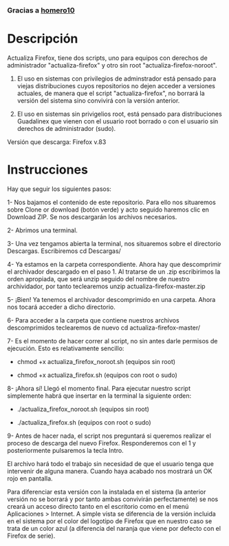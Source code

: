 ### Gracias a [homero10](https://github.com/homero10/actualiza-firefox-guadalinex)

# Descripción
Actualiza Firefox, tiene dos scripts, uno para equipos con derechos de administrador "actualiza-firefox" y otro sin root "actualiza-firefox-noroot". 

1. El uso en sistemas  con privilegios de adminstrador está pensado para viejas distribuciones cuyos repositorios no dejen acceder a versiones actuales, de manera que el script "actualiza-firefox", no borrará la versión del sistema sino convivirá con la versión anterior. 

2. El uso en sistemas sin privigelios root, está pensado para distribuciones Guadalinex que vienen con el usuario root borrado o con el usuario sin derechos de administrador (sudo). 

Versión que descarga: Firefox v.83

# Instrucciones

Hay que seguir los siguientes pasos:

1- Nos bajamos el contenido de este repositorio. Para ello nos situaremos sobre Clone or download (botón verde) y acto seguido haremos clic en Download ZIP. Se nos descargarán los archivos necesarios.

2- Abrimos una terminal.

3- Una vez tengamos abierta la terminal, nos situaremos sobre el directorio Descargas. Escribiremos cd Descargas/

4- Ya estamos en la carpeta correspondiente. Ahora hay que descomprimir el archivador descargado en el paso 1. Al tratarse de un .zip escribirimos la orden apropiada, que será unzip seguido del nombre de nuestro archividador, por tanto teclearemos unzip actualiza-firefox-master.zip

5- ¡Bien! Ya tenemos el archivador descomprimido en una carpeta. Ahora nos tocará acceder a dicho directorio.

6- Para acceder a la carpeta que contiene nuestros archivos descomprimidos teclearemos de nuevo cd actualiza-firefox-master/

7- Es el momento de hacer correr al script, no sin antes darle permisos de ejecución. Esto es relativamente sencillo: 

+ chmod +x actualiza_firefox_noroot.sh (equipos sin root)

+ chmod +x actualiza_firefox.sh (equipos con root o sudo)

8- ¡Ahora sí! Llegó el momento final. Para ejecutar nuestro script simplemente habrá que insertar en la terminal la siguiente orden: 

+ ./actualiza_firefox_noroot.sh (equipos sin root)

+ ./actualiza_firefox.sh (equipos con root o sudo)

9- Antes de hacer nada, el script nos preguntará si queremos realizar el proceso de descarga del nuevo Firefox. Responderemos con el 1 y posteriormente pulsaremos la tecla Intro.

El archivo hará todo el trabajo sin necesidad de que el usuario tenga que intervenir de alguna manera. Cuando haya acabado nos mostrará un OK rojo en pantalla.

Para diferenciar esta versión con la instalada en el sistema (la anterior versión no se borrará y por tanto ambas convivirán perfectamente) se nos creará un acceso directo tanto en el escritorio como en el menú Aplicaciones > Internet. A simple vista se diferencia de la versión incluida en el sistema por el color del logotipo de Firefox que en nuestro caso se trata de un color azul (a diferencia del naranja que viene por defecto con el Firefox de serie).
